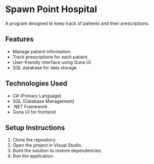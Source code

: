 # Spawn Point Hospital

A program designed to keep track of patients and their prescriptions.

## Features
- Manage patient information.
- Track prescriptions for each patient.
- User-friendly interface using Guna UI.
- SQL database for data storage.

## Technologies Used
- C# (Primary Language)
- SQL (Database Management)
- .NET Framework
- Guna UI for frontend

## Setup Instructions
1. Clone the repository.
2. Open the project in Visual Studio.
3. Build the solution to restore dependencies.
4. Run the application.
